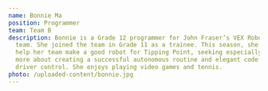 ```yaml
---
name: Bonnie Ma
position: Programmer
team: Team B
description: Bonnie is a Grade 12 programmer for John Fraser’s VEX Robotics
  team. She joined the team in Grade 11 as a trainee. This season, she hopes to
  help her team make a good robot for Tipping Point, seeking especially to learn
  more about creating a successful autonomous routine and elegant code for
  driver control. She enjoys playing video games and tennis.
photo: /uploaded-content/bonnie.jpg
---
```

